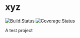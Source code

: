 # xyz
[![Build Status](https://travis-ci.org/ocranbillions/xyz.svg?branch=develop)](https://travis-ci.org/ocranbillions/xyz)
[![Coverage Status](https://coveralls.io/repos/github/ocranbillions/xyz/badge.svg?branch=develop)](https://coveralls.io/github/ocranbillions/xyz?branch=develop)

A test project
